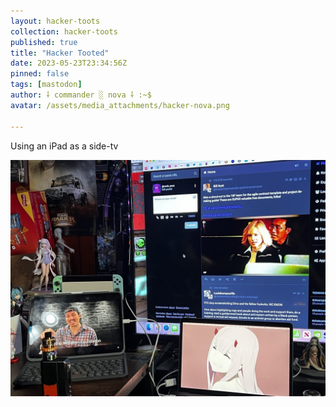 ```yaml
---
layout: hacker-toots
collection: hacker-toots
published: true
title: "Hacker Tooted"
date: 2023-05-23T23:34:56Z
pinned: false
tags: [mastodon]
author: ⸸ commander ░ nova ⸸ :~$
avatar: /assets/media_attachments/hacker-nova.png

---
```


<p>Using an iPad as a side-tv</p>

![media](/assets/media_attachments/files/110/420/616/409/431/328/original/fa328640fc6785f1.jpeg)
